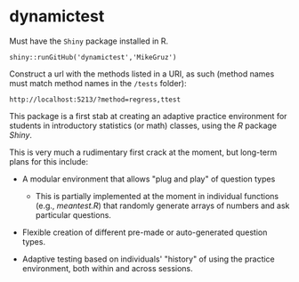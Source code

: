 # dynamictest

Must have the `Shiny` package installed in R.  

```
shiny::runGitHub('dynamictest','MikeGruz')
```

Construct a url with the methods listed in a URI, as such (method names must match method names in the `/tests` folder):

```
http://localhost:5213/?method=regress,ttest
```

This package is a first stab at creating an adaptive practice environment for students in introductory statistics (or math) classes, using the *R* package *Shiny*.

This is very much a rudimentary first crack at the moment, but long-term plans for this include:

* A modular environment that allows "plug and play" of question types
  * This is partially implemented at the moment in individual functions (e.g., *meantest.R*) that randomly generate arrays of numbers and ask particular questions.

* Flexible creation of different pre-made or auto-generated question types.

* Adaptive testing based on individuals' "history" of using the practice environment, both within and across sessions.
